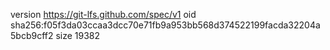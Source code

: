 version https://git-lfs.github.com/spec/v1
oid sha256:f05f3da03ccaa3dcc70e71fb9a953bb568d374522199facda32204a5bcb9cff2
size 19382
